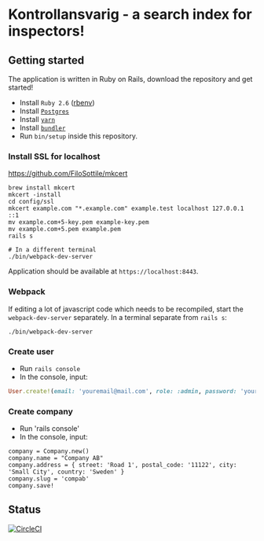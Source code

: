 # Kontrollansvarig - a search index for inspectors!

## Getting started
The application is written in Ruby on Rails, download the repository and get started!

- Install `Ruby 2.6` ([rbenv](https://github.com/rbenv/rbenv#groom-your-apps-ruby-environment-with-rbenv))
- Install [`Postgres`](https://www.postgresql.org/download/)
- Install [`yarn`](https://yarnpkg.com/en/docs/install)
- Install [`bundler`](https://bundler.io)
- Run `bin/setup` inside this repository.

### Install SSL for localhost
https://github.com/FiloSottile/mkcert
```
brew install mkcert
mkcert -install
cd config/ssl
mkcert example.com "*.example.com" example.test localhost 127.0.0.1 ::1
mv example.com+5-key.pem example-key.pem
mv example.com+5.pem example.pem
rails s

# In a different terminal
./bin/webpack-dev-server
```

Application should be available at `https://localhost:8443`.

### Webpack

If editing a lot of javascript code which needs to be recompiled, start the `webpack-dev-server` separately.
In a terminal separate from `rails s`:
```
./bin/webpack-dev-server
```

### Create user
- Run `rails console`
- In the console, input:
```ruby
User.create!(email: 'youremail@mail.com', role: :admin, password: 'your-new-password', name: 'You!')
```

### Create company
- Run 'rails console'
- In the console, input:
```
company = Company.new()
company.name = "Company AB"
company.address = { street: 'Road 1', postal_code: '11122', city: 'Small City', country: 'Sweden' }
company.slug = 'compab'
company.save!
```

## Status
[![CircleCI](https://circleci.com/gh/wesmn/hitta-ka/tree/master.svg?style=shield)](https://circleci.com/gh/wesmn/hitta-ka/tree/master)

